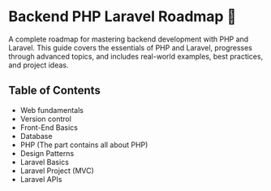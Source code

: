 # Backend PHP Laravel Roadmap 🚀
A complete roadmap for mastering backend development with PHP and Laravel. This guide covers the essentials of PHP and Laravel, progresses through advanced topics, and includes real-world examples, best practices, and project ideas.
## Table of Contents
- Web fundamentals
- Version control 
- Front-End Basics
- Database
- PHP (The part contains all about PHP)
-  Design Patterns
-  Laravel Basics
-  Laravel Project (MVC)
-  Laravel APIs
